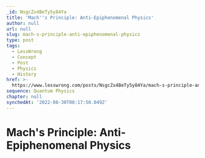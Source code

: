 ```yaml
---
_id: NsgcZx4BeTy5y84Ya
title: 'Mach''s Principle: Anti-Epiphenomenal Physics'
author: null
url: null
slug: mach-s-principle-anti-epiphenomenal-physics
type: post
tags:
  - LessWrong
  - Concept
  - Post
  - Physics
  - History
href: >-
  https://www.lesswrong.com/posts/NsgcZx4BeTy5y84Ya/mach-s-principle-anti-epiphenomenal-physics
sequence: Quantum Physics
chapter: null
synchedAt: '2022-08-30T08:17:50.049Z'
---
```

# Mach's Principle: Anti-Epiphenomenal Physics


